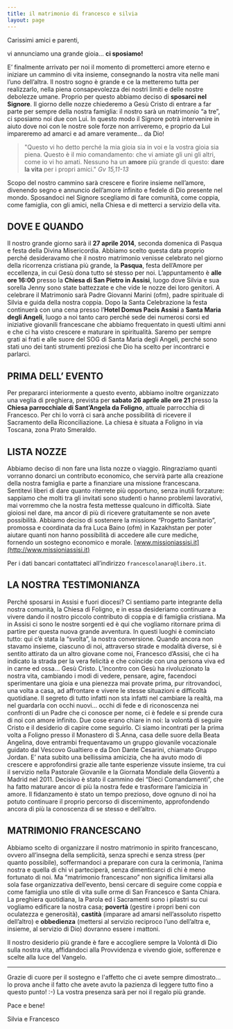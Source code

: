 ```yaml
---
title: il matrimonio di francesco e silvia
layout: page
---
```


Carissimi amici e parenti,


vi annunciamo una grande gioia... **ci sposiamo!**

E’ finalmente arrivato per noi il momento di prometterci amore eterno e iniziare un cammino di vita insieme, consegnando la nostra vita nelle mani l’uno dell’altra. 
Il nostro sogno è grande e ce la metteremo tutta per realizzarlo, nella piena consapevolezza dei nostri limiti e delle nostre debolezze umane.
Proprio per questo abbiamo deciso di **sposarci nel Signore**. 
Il giorno delle nozze chiederemo a Gesù Cristo di entrare a far parte per sempre della nostra famiglia: il nostro sarà un matrimonio “a tre”, ci sposiamo noi due con Lui. 
In questo modo il Signore potrà intervenire in aiuto dove noi con le nostre sole forze non arriveremo, e proprio da Lui impareremo ad amarci e ad amare veramente... da Dio! 

> "Questo vi ho detto perché la mia gioia sia in voi e la vostra gioia sia piena. Questo è il mio comandamento: che vi amiate gli uni gli altri, come io vi ho amati. Nessuno ha un **amore** più grande di questo: **dare la vita** per i propri amici." *Gv 15,11-13*


Scopo del nostro cammino sarà crescere e fiorire insieme nell’amore, divenendo segno e annuncio dell’amore infinito e fedele di Dio presente nel mondo. 
Sposandoci nel Signore scegliamo di fare comunità, come coppia, come famiglia, con gli amici, nella Chiesa e di metterci a servizio della vita.
  
## DOVE E QUANDO

Il nostro grande giorno sarà il **27 aprile 2014**, seconda domenica di Pasqua e festa della Divina Misericordia. Abbiamo scelto questa data proprio perché desideravamo che il nostro matrimonio venisse celebrato nel giorno della ricorrenza cristiana più grande, la **Pasqua**, festa dell’Amore per eccellenza, in cui Gesù dona tutto sé stesso per noi.
L’appuntamento è **alle ore 16:00** presso la **Chiesa di San Pietro in Assisi**, luogo dove Silvia e sua sorella Jenny sono state battezzate e che vide le nozze dei loro genitori. A celebrare il Matrimonio sarà Padre Giovanni Marini (ofm), padre spirituale di Silvia e guida della nostra coppia. 
Dopo la Santa Celebrazione la festa continuerà con una cena presso l’**Hotel Domus Pacis Assisi** a **Santa Maria degli Angeli**, luogo a noi tanto caro perché sede dei numerosi corsi ed iniziative giovanili francescane che abbiamo frequentato in questi ultimi anni e che ci ha visto crescere e maturare in spiritualità. 
Saremo per sempre grati ai frati e alle suore del SOG di Santa Maria degli Angeli, perché sono stati uno dei tanti strumenti preziosi che Dio ha scelto per incontrarci e parlarci.

## PRIMA DELL’ EVENTO

Per prepararci interiormente a questo evento, abbiamo inoltre organizzato una veglia di preghiera, prevista per **sabato 26 aprile alle ore 21** presso la **Chiesa parrocchiale di Sant’Angela da Foligno**, attuale parrocchia di Francesco. Per chi lo vorrà ci sarà anche possibilità di ricevere il Sacramento della Riconciliazione. La chiesa è situata a Foligno in via Toscana, zona Prato Smeraldo.

## LISTA NOZZE

Abbiamo deciso di non fare una lista nozze o viaggio.
Ringraziamo quanti vorranno donarci un contributo economico, che servirà parte alla creazione della nostra famiglia e parte a finanziare una missione francescana. 
Sentitevi liberi di dare quanto riterrete più opportuno, senza inutili forzature: sappiamo che molti tra gli invitati sono studenti o hanno problemi lavorativi, mai vorremmo che la nostra festa mettesse qualcuno in difficoltà. Siate gioiosi nel dare, ma ancor di più di ricevere gratuitamente se non avete possibilità. 
Abbiamo deciso di sostenere la missione “Progetto Sanitario”, promossa e coordinata da fra Luca Baino (ofm) in Kazakhstan per poter aiutare quanti non hanno possibilità di accedere alle cure mediche, fornendo un sostegno economico e morale. [www.missioniassisi.it](http://www.missioniassisi.it) 

Per i dati bancari contattateci all’indirizzo `francescolanaro@libero.it`.

## LA NOSTRA TESTIMONIANZA

Perché sposarsi in Assisi e fuori diocesi?
Ci sentiamo parte integrante della nostra comunità, la Chiesa di Foligno, e in essa desideriamo continuare a vivere dando il nostro piccolo contributo di coppia e di famiglia cristiana. 
Ma in Assisi ci sono le nostre sorgenti ed è qui che vogliamo ritornare prima di partire per questa nuova grande avventura. In questi luoghi è cominciato tutto: qui c’è stata la “svolta”, la nostra conversione. 
Quando ancora non stavamo insieme, ciascuno di noi, attraverso strade e modalità diverse, si è sentito attirato da un altro giovane come noi, Francesco d’Assisi, che ci ha indicato la strada per la vera felicità e che coincide con una persona viva ed in carne ed ossa... Gesù Cristo. L’incontro con Gesù ha rivoluzionato la nostra vita, cambiando i modi di vedere, pensare, agire, facendoci sperimentare una gioia e una pienezza mai provate prima, pur ritrovandoci, una volta a casa, ad affrontare e vivere le stesse situazioni e difficoltà quotidiane. Il segreto di tutto infatti non sta infatti nel cambiare la realtà, ma nel guardarla con occhi nuovi... occhi di fede e di riconoscenza nei confronti di un Padre che ci conosce per nome, ci è fedele e si prende cura di noi con amore infinito. 
Due cose erano chiare in noi: la volontà di seguire Cristo e il desiderio di capire come seguirlo.
Ci siamo incontrati per la prima volta a Foligno presso il Monastero di S.Anna, casa delle suore della Beata Angelina, dove entrambi frequentavamo un gruppo giovanile vocazionale guidato dal Vescovo Gualtiero e da Don Dante Cesarini, chiamato Gruppo Jordan. E’ nata subito una bellissima amicizia, che ha avuto modo di crescere e approfondirsi grazie alle tante esperienze vissute insieme, tra cui il servizio nella Pastorale Giovanile e la Giornata Mondiale della Gioventù a Madrid nel 2011. Decisivo è stato il cammino dei “Dieci Comandamenti”, che ha fatto maturare ancor di più la nostra fede e trasformare l’amicizia in amore. Il fidanzamento è stato un tempo prezioso, dove ognuno di noi ha potuto continuare il proprio percorso di discernimento, approfondendo ancora di più la conoscenza di se stesso e dell’altro.

## MATRIMONIO FRANCESCANO

Abbiamo scelto di organizzare il nostro matrimonio in spirito francescano, ovvero all’insegna della semplicità, senza sprechi e senza stress (per quanto possibile), soffermandoci a preparare con cura la cerimonia, l’anima nostra e quella di chi vi parteciperà, senza dimenticarci di chi è meno fortunato di noi.
Ma “matrimonio francescano” non significa limitarsi alla sola fase organizzativa dell’evento, bensì cercare di seguire come coppia e come famiglia uno stile di vita sulle orme di San Francesco e Santa Chiara. 
La preghiera quotidiana, la Parola ed i Sacramenti sono i pilastri su cui vogliamo edificare la nostra casa; **povertà** (gestire i propri beni con oculatezza e generosità), **castità** (imparare ad amarsi nell’assoluto rispetto dell’altro) e **obbedienza** (mettersi al servizio reciproco l’uno dell’altra e, insieme, al servizio di Dio) dovranno essere i mattoni.

Il nostro desiderio più grande è fare e accogliere sempre la Volontà di Dio sulla nostra vita, affidandoci alla Provvidenza e vivendo gioie, sofferenze e scelte alla luce del Vangelo.


---


Grazie di cuore per il sostegno e l'affetto che ci avete sempre dimostrato... lo prova anche il fatto che avete avuto la pazienza di leggere tutto fino a questo punto! :-)
La vostra presenza sarà per noi il regalo più grande.

Pace e bene!

Silvia e Francesco 


